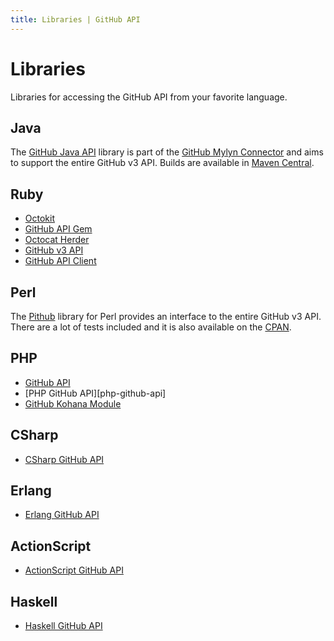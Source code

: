 ```yaml
---
title: Libraries | GitHub API
---
```


# Libraries

Libraries for accessing the GitHub API from your favorite language.

## Java

The [GitHub Java API](https://github.com/eclipse/egit-github/tree/master/org.eclipse.egit.github.core) library
is part of the [GitHub Mylyn Connector](https://github.com/eclipse/egit-github) and aims to support the entire
GitHub v3 API.  Builds are available in [Maven Central](http://search.maven.org/#search%7Cga%7C1%7Ca%3A%22org.eclipse.egit.github.core%22).

## Ruby

* [Octokit][octokit]
* [GitHub API Gem][ghapi]
* [Octocat Herder][herder]
* [GitHub v3 API][ruby1]
* [GitHub API Client][ruby2]

[octokit]: https://github.com/pengwynn/octokit
[herder]: https://github.com/jhelwig/octocat_herder
[ghapi]: https://github.com/peter-murach/github
[ruby1]: https://github.com/jwilger/github-v3-api
[ruby2]: https://github.com/okonski/github-api-client

## Perl

The [Pithub][pithub-github] library for Perl provides an interface
to the entire GitHub v3 API. There are a lot of tests included and
it is also available on the [CPAN][pithub-cpan].

[pithub-github]: https://github.com/plu/Pithub
[pithub-cpan]: http://metacpan.org/module/Pithub

## PHP

* [GitHub API][github-api]
* [PHP GitHub API][php-github-api]
* [GitHub Kohana Module][kohana]

[github-api]: https://github.com/yiiext/github-api
[kohana]: https://github.com/acoulton/github_v3_api

## CSharp

* [CSharp GitHub API][csharp]

[csharp]: https://github.com/sgrassie/csharp-github-api

## Erlang

* [Erlang GitHub API][erlang]

[erlang]: https://github.com/onlyshk/erlang-github-api

## ActionScript

* [ActionScript GitHub API][as3]

[as3]: https://github.com/cbrammer/api-github-as3

## Haskell

* [Haskell GitHub API][haskell]

[haskell]: https://github.com/dmnpignaud/haskell-github-api
